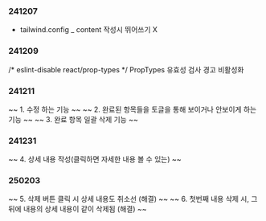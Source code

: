 ### 241207

- tailwind.config _ content 작성시 뛰어쓰기 X


### 241209

/* eslint-disable react/prop-types */
PropTypes 유효성 검사 경고 비활성화


### 241211

~~ 1. 수정 하는 기능 ~~
~~ 2. 완료된 항목들을 토글을 통해 보이거나 안보이게 하는 기능 ~~
~~ 3. 완료 항목 일괄 삭제 기능 ~~

### 241231
~~ 4. 상세 내용 작성(클릭하면 자세한 내용 볼 수 있는) ~~


### 250203
~~ 5. 삭제 버튼 클릭 시 상세 내용도 취소선 (해결) ~~
~~ 6. 첫번째 내용 삭제 시, 그 뒤에 내용의 상세 내용이 같이 삭제됨 (해결) ~~
